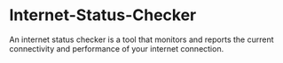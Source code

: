 # Internet-Status-Checker
An internet status checker is a tool that monitors and reports the current connectivity and performance of your internet connection.
